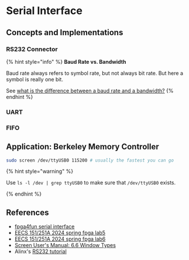 # Serial Interface

## Concepts and Implementations

### RS232 Connector

{% hint style="info" %}
**Baud Rate vs. Bandwidth**

Baud rate always refers to symbol rate, but not always bit rate. But here a
 symbol is really one bit.

See [what is the difference between a baud rate and a bandwidth?](https://www.quora.com/What-is-the-difference-between-a-baud-rate-and-a-bandwidth)
{% endhint %}

### UART

### FIFO

## Application: Berkeley Memory Controller

```sh
sudo screen /dev/ttyUSB0 115200 # usually the fastest you can go
```

{% hint style="warning" %}

Use `ls -l /dev | grep ttyUSB0` to make sure that `/dev/ttyUSB0` exists.

{% endhint %}

## References

* [fpga4fun serial interface](https://www.fpga4fun.com/SerialInterface.html)
* [EECS 151/251A 2024 spring fpga lab5](https://github.com/EECS150/fpga_labs_sp24/tree/main/lab5)
* [EECS 151/251A 2024 spring fpga lab6](https://github.com/EECS150/fpga_labs_sp24/tree/main/lab6)
* [Screen User's Manual: 6.6 Window Types](https://www.gnu.org/software/screen/manual/html_node/Window-Types.html#Window-Types)
* Alinx's [RS232 tutorial](https://www.bilibili.com/video/BV1JJ411u77d?p=11&vd_source=571900c3ae9bbfdc988accacb2feb8be)

